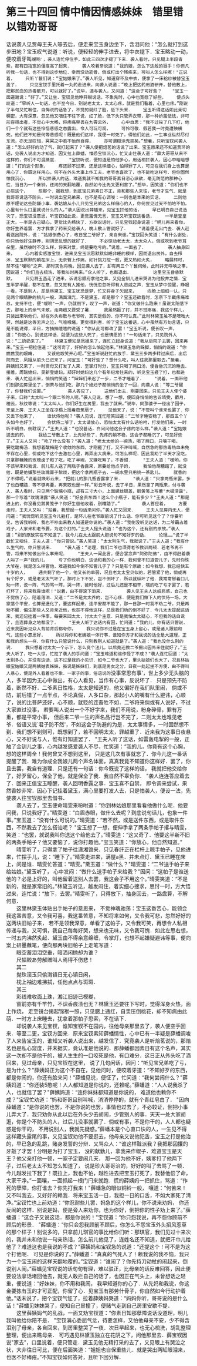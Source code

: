 # 第三十四回  情中情因情感妹妹　错里错以错劝哥哥

话说袭人见贾母王夫人等去后，便走来宝玉身边坐下，含泪问他：“怎么就打到这步田地？宝玉叹气说道：听说，便轻轻的伸手进去，将中衣褪下．宝玉略动一动，便咬着牙叫`嗳哟'，袭人连忙停住手，如此三四次才褪了下来．袭人看时，只见腿上半段青紫，都有四指宽的僵痕高了起来．    袭人咬着牙说道：“我的娘，怎么下这般的狠手！你但凡听我一句话，也不得到这步地位．幸而没动筋骨，倘或打出个残疾来，可叫人怎么样呢！"正说着，    只听丫鬟们说：“宝姑娘来了。”袭人听见，知道穿不及中衣，便拿了一床袷纱被替宝玉盖了．    只见宝钗手里托着一丸药走进来，向袭人说道：“晚上把这药用酒研开，替他敷上，把那淤血的热毒散开，可以就好了。”说毕，递与袭人，又问道：“这会子可好些？    "宝玉一面道谢说：“好了。”又让坐．宝钗见他睁开眼说话，不象先时，心中也宽慰了好些，    便点头叹道：“早听人一句话，也不至今日．别说老太太，太太心疼，就是我们看着，心里也疼。”刚说了半句又忙咽住，自悔说的话急了，不觉的就红了脸，低下头来．    宝玉听得这话如此亲切稠密，大有深意，忽见他又咽住不往下说，红了脸，低下头只管弄衣带，那一种娇羞怯怯，非可形容得出者，不觉心中大畅，将疼痛早丢在九霄云外，    心中自思：“我不过挨了几下打，他们一个个就有这些怜惜悲感之态露出，令人可玩可观，    可怜可敬．假若我一时竟遭殃横死，他们还不知是何等悲感呢！既是他们这样，我便一时死了，得他们如此，一生事业纵然尽付东流，亦无足叹惜，冥冥之中若不怡然自得，    亦可谓糊涂鬼祟矣。”想着，只听宝钗问袭人道：“怎么好好的动了气，就打起来了？"袭人便把焙茗的话说了出来．宝玉原来还不知道贾环的话，见袭人说出方才知道．因又拉上薛蟠，惟恐宝钗沉心，忙又止住袭人道：“薛大哥哥从来不这样的，你们不可混猜度．    "宝钗听说，便知道是怕他多心，用话相拦袭人，因心中暗暗想道：“打的这个形象，    疼还顾不过来，还是这样细心，怕得罪了人，可见在我们身上也算是用心了．你既这样用心，何不在外头大事上作工夫，老爷也喜欢了，也不能吃这样亏．但你固然怕我沉心，    所以拦袭人的话，难道我就不知我的哥哥素日恣心纵欲，毫无防范的那种心性．当日为一个秦钟，还闹的天翻地覆，自然如今比先又更利害了。”想毕，因笑道：“你们也不必怨这个，    怨那个．据我想，到底宝兄弟素日不正，肯和那些人来往，老爷才生气．就是我哥哥说话不防头，一时说出宝兄弟来，也不是有心调唆：一则也是本来的实话，    二则他原不理论这些防嫌小事．袭姑娘从小儿只见宝兄弟这么样细心的人，你何尝见过天不怕地不怕，心里有什么口里就说什么的人。”袭人因说出薛蟠来，见宝玉拦他的话，    早已明白自己说造次了，恐宝钗没意思，听宝钗如此说，更觉羞愧无言．宝玉又听宝钗这番话，    一半是堂皇正大，一半是去己疑心，更觉比先畅快了．方欲说话时，只见宝钗起身说道：“明儿再来看你，你好生养着罢．方才我拿了药来交给袭人，晚上敷上管就好了．    "说着便走出门去．袭人赶着送出院外，说：“姑娘倒费心了．改日宝二爷好了，亲自来谢。”宝钗回头笑道：“有什么谢处．你只劝他好生静养，别胡思乱想的就好了．    不必惊动老太太，太太众人，倘或吹到老爷耳朵里，虽然彼时不怎么样，将来对景，终是要吃亏的。”说着，一面去了．    
　　袭人抽身回来，    心内着实感激宝钗．进来见宝玉沉思默默似睡非睡的模样，因而退出房外，自去栉沐．宝玉默默的躺在床上，无奈臀上作痛，如针挑刀挖一般，更又热如火炙，    略展转时，禁不住"嗳哟"之声．那时天色将晚，因见袭人去了，却有两三个丫鬟伺候，此时并无呼唤之事，因说道：“你们且去梳洗，等我叫时再来。”众人听了，也都退出．    
　　这里宝玉昏昏默默，    只见蒋玉菡走了进来，诉说忠顺府拿他之事，又见金钏儿进来哭说为他投井之情．宝玉半梦半醒，都不在意．忽又觉有人推他，恍恍忽忽听得有人悲戚之声．宝玉从梦中惊醒，睁眼一看，不是别人，却是林黛玉．宝玉犹恐是梦，忙又将身子欠起来，    向脸上细细一认，只见两个眼睛肿的桃儿一般，满面泪光，不是黛玉，却是那个？宝玉还欲看时，怎奈下半截疼痛难忍，支持不住，便"嗳哟"一声，仍就倒下，叹了一声，说道：“你又做什么跑来！虽说太阳落下去，那地上的余气未散，走两趟又要受了暑．    我虽然捱了打，并不觉疼痛．我这个样儿，只装出来哄他们，好在外头布散与老爷听，其实是假的．你不可认真。”此时林黛玉虽不是嚎啕大哭，然越是这等无声之泣，气噎喉堵，更觉得利害．听了宝玉这番话，心中虽然有万句言语，只是不能说得，半日，方抽抽噎噎的说道：“你从此可都改了罢！"宝玉听说，便长叹一声，道：“你放心，别说这样话．就便为这些人死了，也是情愿的！"一句话未了，只见院外人说：“二奶奶来了。”    林黛玉便知是凤姐来了，连忙立起身说道：“我从后院子去罢，回来再来。”宝玉一把拉住道：“这可奇了，好好的怎么怕起他来。”林黛玉急的跺脚，悄悄的说道：“你瞧瞧我的眼睛，    又该他取笑开心呢。”宝玉听说赶忙的放手．黛玉三步两步转过床后，出后院而去．凤姐从前头已进来了，问宝玉：“可好些了？想什么吃，叫人往我那里取去。”接着，    薛姨妈又来了．一时贾母又打发了人来．至掌灯时分，宝玉只喝了两口汤，便昏昏沉沉的睡去．    接着，周瑞媳妇，吴新登媳妇，郑好时媳妇这几个有年纪常往来的，听见宝玉捱了打，也都进来．袭人忙迎出来，悄悄的笑道：“婶婶们来迟了一步，二爷才睡着了．    "说着，一面带他们到那边房里坐了，倒茶与他们吃．那几个媳妇子都悄悄的坐了一回，向袭人说：“等二爷醒了，你替我们说罢。”    
　　袭人答应了，    送他们出去．刚要回来，只见王夫人使个婆子来，口称"太太叫一个跟二爷的人呢。”袭人见说，想了一想，便回身悄悄的告诉晴雯，麝月，檀云，秋纹等说：“太太叫人，你们好生在房里，我去了就来。”说毕，同那婆子一径出了园子，来至上房．王夫人正坐在凉榻上摇着芭蕉扇子，    见他来了，说：“不管叫个谁来也罢了．你又丢下他来了，    谁伏侍他呢？"袭人见说，连忙陪笑回道：“二爷才睡安稳了，那四五个丫头如今也好了，    会伏侍二爷了，太太请放心．恐怕太太有什么话吩咐，打发他们来，一时听不明白，倒耽误了。”王夫人道：“也没甚话，白问问他这会子疼的怎么样。”袭人道：“宝姑娘送去的药，    我给二爷敷上了，比先好些了．先疼的躺不稳，这会子都睡沉了，可见好些了。”王夫人又问：“吃了什么没有？"袭人道：“老太太给的一碗汤，喝了两口，只嚷干喝，    要吃酸梅汤．我想着酸梅是个收敛的东西，才刚捱了打，又不许叫喊，自然急的那热毒热血未免不存在心里，倘或吃下这个去激在心里，再弄出大病来，可怎么样呢．因此我劝了半天才没吃，只拿那糖腌的玫瑰卤子和了吃，吃了半碗，又嫌吃絮了，不香甜．    "王夫人道：“嗳哟，你不该早来和我说．前儿有人送了两瓶子香露来，原要给他点子的，    我怕他胡糟踏了，就没给．既是他嫌那些玫瑰膏子絮烦，把这个拿两瓶子去．一碗水里只用挑一茶匙儿，    就香的了不得呢。”说着就唤彩云来，"把前儿的那几瓶香露拿了来．    "袭人道：“只拿两瓶来罢，多了也白糟踏．等不够再要，再来取也是一样。”彩云听说，去了半日，果然拿了两瓶来，付与袭人．袭人看时，只见两个玻璃小瓶，却有三寸大小，上面螺丝银盖，鹅黄笺上写着"木樨清露"，那一个写着"玫瑰清露"袭人笑道：“好金贵东西！这么个小瓶子，能有多少？"王夫人道：“那是进上的，你没看见鹅黄笺子？你好生替他收着，别糟踏了。”    
　　袭人答应着，    方要走时，王夫人又叫：“站着，我想起一句话来问你。”袭人忙又回来．    王夫人见房内无人，便问道：“我恍惚听见宝玉今儿捱打，是环儿在老爷跟前说了什么话．你可听见这个了？你要听见，告诉我听听，我也不吵出来教人知道是你说的。”袭人道：“我倒没听见这话，为二爷霸占着戏子，人家来和老爷要，为这个打的。”王夫人摇头说道：“也为这个，还有别的原故。”袭人道：“别的原故实在不知道了．我今儿在太太跟前大胆说句不知好歹的话．    论理……"说了半截忙又咽住．王夫人道：“你只管说。”袭人笑道：“太太别生气，我就说了。”王夫人道：“我有什么生气的，你只管说来．    "袭人道：“论理，我们二爷也须得老爷教训两顿．若老爷再不管，将来不知做出什么事来呢．    "王夫人一闻此言，便合掌念声"阿弥陀佛"，由不得赶着袭人叫了一声"我的儿，    亏了你也明白，这话和我的心一样．我何曾不知道管儿子，先时你珠大爷在，我是怎么样管他，难道我如今倒不知管儿子了？只是有个原故：如今我想，我已经快五十岁的人，    通共剩了他一个，他又长的单弱，况且老太太宝贝似的，若管紧了他，倘或再有个好歹，或是老太太气坏了，那时上下不安，岂不倒坏了．所以就纵坏了他．我常常掰着口儿劝一阵，说一阵，气的骂一阵，哭一阵，彼时他好，过后儿还是不相干，端的吃了亏才罢了．若打坏了，将来我靠谁呢！"说着，由不得滚下泪来．    
　　袭人见王夫人这般悲感，自己也不觉伤了心，陪着落泪．又道：“二爷是太太养的，岂不心疼．便是我们做下人的伏侍一场，大家落个平安，也算是造化了，要这样起来，连平安都不能了．那一日那一时我不劝二爷，只是再劝不醒．偏生那些人又肯亲近他，也怨不得他这样，总是我们劝的倒不好了．今儿太太提起这话来，我还记挂着一件事，每要来回太太，讨太太个主意．只是我怕太太疑心，不但我的话白说了，且连葬身之地都没了．    "王夫人听了这话内有因，忙问道：“我的儿，你有话只管说．近来我因听见众人背前背后都夸你，    我只说你不过是在宝玉身上留心，或是诸人跟前和气，这些小意思好，    所以将你和老姨娘一体行事．谁知你方才和我说的话全是大道理，正和我的想头一样．你有什么只管说什么，只别教别人知道就是了。”袭人道：“我也没什么别的说．    我只想着讨太太一个示下，怎么变个法儿，以后竟还教二爷搬出园外来住就好了。”王夫人听了，吃一大惊，忙拉了袭人的手问道：“宝玉难道和谁作怪了不成？"袭人连忙回道：“太太别多心，并没有这话．这不过是我的小见识．如今二爷也大了，里头姑娘们也大了，况且林姑娘宝姑娘又是两姨姑表姊妹，虽说是姊妹们，到底是男女之分，日夜一处起坐不方便，由不得叫人悬心，便是外人看着也不象．一家子的事，俗语说的`没事常思有事'，世上多少无头脑的人，多半因为无心中做出，有心人看见，当作有心事，反说坏了．    只是预先不防着，断然不好．二爷素日性格，太太是知道的．他又偏好在我们队里闹，    倘或不防，前后错了一点半点，不论真假，人多口杂，那起小人的嘴有什么避讳，心顺了，说的比菩萨还好，心不顺，就贬的连畜牲不如．二爷将来倘或有人说好，不过大家直过没事，    若要叫人说出一个不好字来，我们不用说，粉身碎骨，罪有万重，都是平常小事，    但后来二爷一生的声名品行岂不完了，二则太太也难见老爷．俗语又说`君子防不然'，不如这会子防避的为是．太太事情多，一时固然想不到．我们想不到则可，既想到了，若不回明太太，罪越重了．近来我为这事日夜悬心，又不好说与人，惟有灯知道罢了．    "王夫人听了这话，如雷轰电掣的一般，正触了金钏儿之事，心内越发感爱袭人不尽，忙笑道：“我的儿，你竟有这个心胸，想的这样周全！我何曾又不想到这里，    只是这几次有事就忘了．你今儿这一番话提醒了我．难为你成全我娘儿两个声名体面，真真我竟不知道你这样好．罢了，你且去罢，我自有道理．只是还有一句话：你今既说了这样的话，    我就把他交给你了，好歹留心，保全了他，就是保全了我．我自然不辜负你．    "袭人连连答应着去了．回来正值宝玉睡醒，袭人回明香露之事．宝玉喜不自禁，    即令调来尝试，果然香妙非常．因心下记挂着黛玉，满心里要打发人去，只是怕袭人，便设一法，先使袭人往宝钗那里去借书．    
　　袭人去了，宝玉便命晴雯来吩咐道：“你到林姑娘那里看看他做什么呢．他要问我，只说我好了。”晴雯道：“白眉赤眼，做什么去呢？到底说句话儿，也象一件事。”宝玉道：“没有什么可说的。”晴雯道：“若不然，或是送件东西，或是取件东西，不然我去了怎么搭讪呢？    "宝玉想了一想，便伸手拿了两条手帕子撂与晴雯，笑道：“也罢，就说我叫你送这个给他去了。”晴雯道：“这又奇了．他要这半新不旧的两条手帕子？他又要恼了，说你打趣他。”宝玉笑道：“你放心，他自然知道。”    
　　晴雯听了，只得拿了帕子往潇湘馆来．只见春纤正在栏杆上晾手帕子，见他进来，忙摆手儿，说：“睡下了。”晴雯走进来，满屋а黑．并未点灯．黛玉已睡在床上，问是谁．晴雯忙答道：“晴雯。”黛玉道：“做什么？"晴雯道：“二爷送手帕子来给姑娘。”黛玉听了，    心中发闷：“做什么送手帕子来给我？"因问：“这帕子是谁送他的？必是上好的，叫他留着送别人去罢，我这会子不用这个。”晴雯笑道：“不是新的，就是家常旧的。”林黛玉听见，越发闷住，着实细心搜求，思忖一时，方大悟过来，连忙说：“放下，去罢。”晴雯听了，只得放下，抽身回去，一路盘算，不解何意．    
　　这里林黛玉体贴出手帕子的意思来，    不觉神魂驰荡：宝玉这番苦心，能领会我这番苦意，又令我可喜，我这番苦意，不知将来如何，又令我可悲，忽然好好的送两块旧帕子来，    若不是领我深意，单看了这帕子，又令我可笑，再想令人私相传递与我，又可惧，我自己每每好哭，想来也无味，又令我可愧．如此左思右想，一时五内沸然炙起．黛玉由不得余意绵缠，令掌灯，也想不起嫌疑避讳等事，便向案上研墨蘸笔，便向那两块旧帕子上走笔写道：    
　　眼空蓄泪泪空垂，暗洒闲抛却为谁？    
　　尺幅鲛あ劳解赠叫人焉得不伤悲！    
　　其二    
　　抛珠滚玉只偷潸镇日无心镇日闲，    
　　枕上袖边难拂拭，任他点点与斑斑．    
　　其三    
　　彩线难收面上珠，湘江旧迹已模糊，    
　　窗前亦有千竿竹，不识香痕渍也无？林黛玉还要往下写时，觉得浑身火热，面上作烧，    走至镜台揭起锦袱一照，只见腮上通红，自羡压倒桃花，却不知病由此萌．一时方上床睡去，犹拿着那帕子思索，不在话下．    
　　却说袭人来见宝钗，谁知宝钗不在园内，往他母亲那里去了，袭人便空手回来．等至二更，宝钗方回来．原来宝钗素知薛蟠情性，心中已有一半疑是薛蟠调唆了人来告宝玉的，谁知又听袭人说出来，越发信了．究竟袭人是听焙茗说的，那焙茗也是私心窥度，并未据实，竟认准是他说的．那薛蟠都因素日有这个名声，其实这一次却不是他干的，被人生生的一口咬死是他，有口难分．这日正从外头吃了酒回来，见过母亲，只见宝钗在这里，    说了几句闲话，因问：“听见宝兄弟吃了亏，是为什么？"薛姨妈正为这个不自在，见他问时，便咬着牙道：“不知好歹的东西，都是你闹的，你还有脸来问！"薛蟠见说，便怔了，忙问道：“我何尝闹什么？"薛姨妈道：“你还装5憨呢！人人都知道是你说的，还赖呢。”薛蟠道：“人人说我杀了人，也就信了罢？"薛姨妈道：“连你妹妹都知道是你说的，    难道他也赖你不成？"宝钗忙劝道：“妈和哥哥且别叫喊，消消停停的，就有个青红皂白了．    "因向薛蟠道：“是你说的也罢，不是你说的也罢，事情也过去了，不必较证，倒把小事儿弄大了．我只劝你从此以后在外头少去胡闹，少管别人的事．天天一处大家胡逛，你是个不防头的人，过后儿没事就罢了．倘或有事，不是你干的，人人都也疑惑是你干的，    不用说别人，我就先疑惑。”薛蟠本是个心直口快的人，一生见不得这样藏头露尾的事，又见宝钗劝他不要逛去，他母亲又说他犯舌，宝玉之打是他治的，早已急的乱跳，赌身发誓的分辩．又骂众人：“谁这样赃派我？我把那囚攮的牙敲了才罢！分明是为打了宝玉，    没的献勤儿，拿我来作幌子．难道宝玉是天王？他父亲打他一顿，一家子定要闹几天．    那一回为他不好，姨爹打了他两下子，过后老太太不知怎么知道了，    说是珍大哥哥治的，好好的叫了去骂了一顿．今儿越发拉下我了！既拉上，我也不怕，越性进去把宝玉打死了，我替他偿了命，大家干净。”一面嚷，一面抓起一根门闩来就跑．慌的薛姨妈一把抓住，骂道：“作死的孽障，你打谁去？你先打我来！"薛蟠急的眼似铜铃一般，    嚷道：“何苦来！又不叫我去，又好好的赖我．将来宝玉活一日，我担一日的口舌，不如大家死了清净。”宝钗忙也上前劝道：“你忍耐些儿罢．妈急的这个样儿，你不说来劝妈，    你还反闹的这样．别说是妈，便是旁人来劝你，也为你好，倒把你的性子劝上来了。”薛蟠道：“这会子又说这话．都是你说的！"宝钗道：“你只怨我说，再不怨你顾前不顾后的形景．    "薛蟠道：“你只会怨我顾前不顾后，你怎么不怨宝玉外头招风惹草的那个样子！别说多的，只拿前儿琪官的事比给你们听：那琪官，我们见过十来次的，我并未和他说一句亲热话，怎么前儿他见了，连姓名还不知道，就把汗巾儿给他了？难道这也是我说的不成？"薛姨妈和宝钗急的说道：“还提这个！可不是为这个打他呢．    可见是你说的了。”薛蟠道：“真真的气死人了！赖我说的我不恼，我只为一个宝玉闹的这样天翻地覆的。”宝钗道：“谁闹了？你先持刀动杖的闹起来，倒说别人闹。”薛蟠见宝钗说的话句句有理，难以驳正，比母亲的话反难回答，因此便要设法拿话堵回他去，就无人敢拦自己的话了，也因正在气头上，未曾想话之轻重，便说道：“好妹妹，你不用和我闹，    我早知道你的心了．从先妈和我说，你这金要拣有玉的才可正配，你留了心．见宝玉有那劳什骨子，你自然如今行动护着他。”话未说了，把个宝钗气怔了，拉着薛姨妈哭道：“妈妈你听，哥哥说的是什么话！"薛蟠见妹妹哭了，便知自己冒撞了，便赌气走到自己房里安歇不提．    
　　这里薛姨妈气的乱战，一面又劝宝钗道：“你素日知那孽障说话没道理，明儿我叫他给你陪不是．    "宝钗满心委屈气忿，待要怎样，又怕他母亲不安，少不得含泪别了母亲，各自回来，到房里整哭了一夜．次日早起来，也无心梳洗，胡乱整理整理，便出来瞧母亲．    可巧遇见林黛玉独立在花阴之下，问他那里去．薛宝钗因说"家去"，口里说着，便只管走．黛玉见他无精打采的去了，又见眼上有哭泣之状，大非往日可比，便在后面笑道：“姐姐也自保重些儿．就是哭出两缸眼泪来，也医不好棒疮。”不知宝钗如何答对，且听下回分解．


